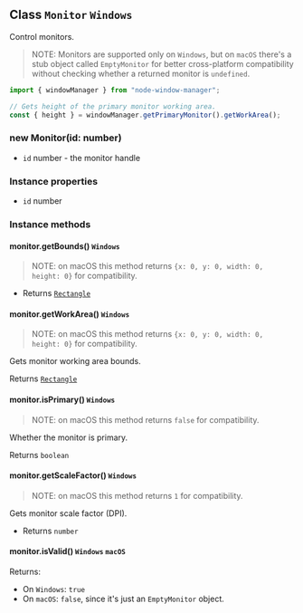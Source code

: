 ## Class `Monitor` `Windows`

Control monitors.

> NOTE: Monitors are supported only on `Windows`, but on `macOS` there's a stub object
> called `EmptyMonitor` for better cross-platform compatibility without checking whether
> a returned monitor is `undefined`.

```typescript
import { windowManager } from "node-window-manager";

// Gets height of the primary monitor working area.
const { height } = windowManager.getPrimaryMonitor().getWorkArea();
```

### new Monitor(id: number)

- `id` number - the monitor handle

### Instance properties

- `id` number

### Instance methods

#### monitor.getBounds() `Windows`

> NOTE: on macOS this method returns `{x: 0, y: 0, width: 0, height: 0}` for compatibility.

- Returns [`Rectangle`](rectangle.md)

#### monitor.getWorkArea() `Windows`

> NOTE: on macOS this method returns `{x: 0, y: 0, width: 0, height: 0}` for compatibility.

Gets monitor working area bounds.

Returns [`Rectangle`](rectangle.md)

#### monitor.isPrimary() `Windows`

> NOTE: on macOS this method returns `false` for compatibility.

Whether the monitor is primary.

Returns `boolean`

#### monitor.getScaleFactor() `Windows`

> NOTE: on macOS this method returns `1` for compatibility.

Gets monitor scale factor (DPI).

- Returns `number`

#### monitor.isValid() `Windows` `macOS`

Returns:

- On `Windows`: `true`
- On `macOS`: `false`, since it's just an `EmptyMonitor` object.
